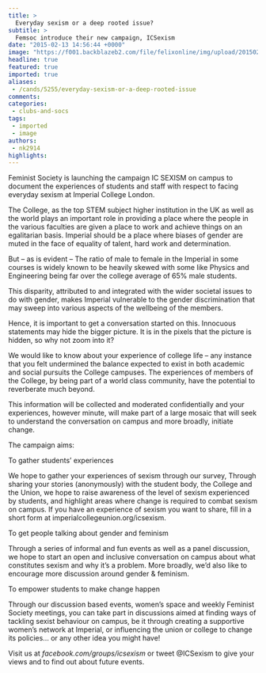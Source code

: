 ```yaml
---
title: >
  Everyday sexism or a deep rooted issue?
subtitle: >
  Femsoc introduce their new campaign, ICSexism
date: "2015-02-13 14:56:44 +0000"
image: "https://f001.backblazeb2.com/file/felixonline/img/upload/201502131455-bwh12-icsexism.png"
headline: true
featured: true
imported: true
aliases:
 - /cands/5255/everyday-sexism-or-a-deep-rooted-issue
comments:
categories:
 - clubs-and-socs
tags:
 - imported
 - image
authors:
 - nk2914
highlights:
---
```


Feminist Society is launching the campaign IC SEXISM on campus to document the experiences of students and staff with respect to facing everyday sexism at Imperial College London.

The College, as the top STEM subject higher institution in the UK as well as the world plays an important role in providing a place where the people in the various faculties are given a place to work and achieve things on an egalitarian basis. Imperial should be a place where biases of gender are muted in the face of equality of talent, hard work and determination.

But – as is evident – The ratio of male to female in the Imperial in some courses is widely known to be heavily skewed with some like Physics and Engineering being far over the college average of 65% male students.

This disparity, attributed to and integrated with the wider societal issues to do with gender, makes Imperial vulnerable to the gender discrimination that may sweep into various aspects of the wellbeing of the members.

Hence, it is important to get a conversation started on this. Innocuous statements may hide the bigger picture. It is in the pixels that the picture is hidden, so why not zoom into it?

We would like to know about your experience of college life – any instance that you felt undermined the balance expected to exist in both academic and social pursuits the College campuses. The experiences of members of the College, by being part of a world class community, have the potential to reverberate much beyond.

This information will be collected and moderated confidentially and your experiences, however minute, will make part of a large mosaic that will seek to understand the conversation on campus and more broadly, initiate change.

The campaign aims:

To gather students’ experiences

We hope to gather your experiences of sexism through our survey, Through sharing your stories (anonymously) with the student body, the College and the Union, we hope to raise awareness of the level of sexism experienced by students, and highlight areas where change is required to combat sexism on campus. If you have an experience of sexism you want to share, fill in a short form at imperialcollegeunion.org/icsexism.

To get people talking about gender and feminism

Through a series of informal and fun events as well as a panel discussion, we hope to start an open and inclusive conversation on campus about what constitutes sexism and why it’s a problem. More broadly, we’d also like to encourage more discussion around gender & feminism.

To empower students to make change happen

Through our discussion based events, women’s space and weekly Feminist Society meetings, you can take part in discussions aimed at finding ways of tackling sexist behaviour on campus, be it through creating a supportive women’s network at Imperial, or influencing the union or college to change its policies... or any other idea you might have!

Visit us at _facebook.com/groups/icsexism_ or tweet @ICSexism to give your views and to find out about future events.
